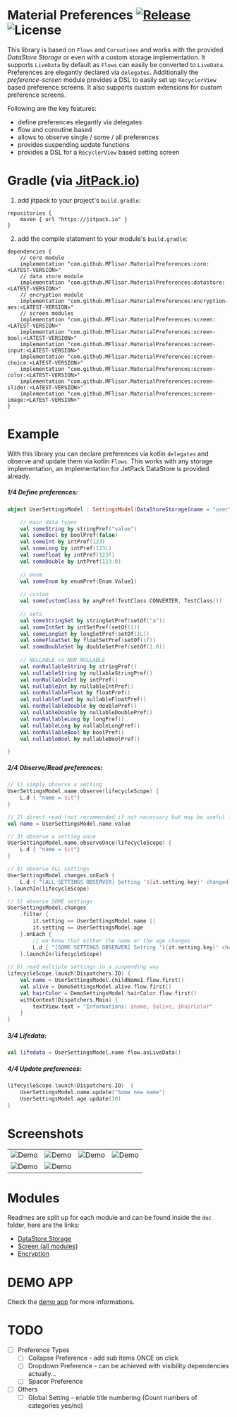 # Material Preferences  [![Release](https://jitpack.io/v/MFlisar/MaterialPreferences.svg)](https://jitpack.io/#MFlisar/MaterialPreferences) ![License](https://img.shields.io/github/license/MFlisar/MaterialPreferences)

This library is based on `Flows` and `Coroutines` and works with the provided *DataStore Storage* or even with a custom storage implementation.
It supports `LiveData` by default as `Flows` can easily be converted to `LiveData`. Preferences are elegantly declared via `delegates`.
Additionally the *preference-screen* module provides a DSL to easily set up `RecyclerView` based preference screens.
It also supports custom extensions for custom preference screens.

Following are the key features:

* define preferences elegantly via delegates
* flow and coroutine based
* allows to observe single / some / all preferences
* provides suspending update functions
* provides a DSL for a `RecyclerView` based setting screen

# Gradle (via [JitPack.io](https://jitpack.io/))

1. add jitpack to your project's `build.gradle`:
```
repositories {
    maven { url "https://jitpack.io" }
}
```
2. add the compile statement to your module's `build.gradle`:
```
dependencies {
    // core module
    implementation "com.github.MFlisar.MaterialPreferences:core:<LATEST-VERSION>"
    // data store module
    implementation "com.github.MFlisar.MaterialPreferences:datastore:<LATEST-VERSION>" 
    // encryption module
    implementation "com.github.MFlisar.MaterialPreferences:encryption-aes:<LATEST-VERSION>" 
    // screen modules
    implementation "com.github.MFlisar.MaterialPreferences:screen:<LATEST-VERSION>"
    implementation "com.github.MFlisar.MaterialPreferences:screen-bool:<LATEST-VERSION>"
    implementation "com.github.MFlisar.MaterialPreferences:screen-input:<LATEST-VERSION>"
    implementation "com.github.MFlisar.MaterialPreferences:screen-choice:<LATEST-VERSION>"
    implementation "com.github.MFlisar.MaterialPreferences:screen-color:<LATEST-VERSION>"
    implementation "com.github.MFlisar.MaterialPreferences:screen-slider:<LATEST-VERSION>"
    implementation "com.github.MFlisar.MaterialPreferences:screen-image:<LATEST-VERSION>"
}
```

# Example

With this library you can declare preferences via kotlin `delegates` and observe and update them via kotlin `Flows`. This works with any storage implementation, an implementation for JetPack DataStore is provided already.

##### 1/4 Define preferences:

```kotlin
object UserSettingsModel : SettingsModel(DataStoreStorage(name = "user")) {

    // main data types
    val someString by stringPref("value")
    val someBool by boolPref(false)
    val someInt by intPref(123)
    val someLong by intPref(123L)
    val someFloat by intPref(123f)
    val someDouble by intPref(123.0)
    
    // enum
    val someEnum by enumPref(Enum.Value1)
    
    // custom
    val someCustomClass by anyPref(TestClass.CONVERTER, TestClass())
    
    // sets
    val someStringSet by stringSetPref(setOf("a"))
    val someIntSet by intSetPref(setOf(1))
    val someLongSet by longSetPref(setOf(1L))
    val someFloatSet by floatSetPref(setOf(1f))
    val someDoubleSet by doubleSetPref(setOf(1.0))
    
    // NULLABLE vs NON NULLABLE
    val nonNullableString by stringPref()
    val nullableString by nullableStringPref()
    val nonNullableInt by intPref()
    val nullableInt by nullableIntPref()
    val nonNullableFloat by floatPref()
    val nullableFloat by nullableFloatPref()
    val nonNullableDouble by doublePref()
    val nullableDouble by nullableDoublePref()
    val nonNullableLong by longPref()
    val nullableLong by nullableLongPref()
    val nonNullableBool by boolPref()
    val nullableBool by nullableBoolPref()

}
```

##### 2/4 Observe/Read preferences:

```kotlin
// 1) simply observe a setting
UserSettingsModel.name.observe(lifecycleScope) {
    L.d { "name = $it"}
}

// 2) direct read (not recommended if not necessary but may be useful in many cases => simply returns flow.first() in a blocking way)
val name = UserSettingsModel.name.value

// 3) observe a setting once
UserSettingsModel.name.observeOnce(lifecycleScope) {
    L.d { "name = $it"}
}

// 4) observe ALL settings
UserSettingsModel.changes.onEach {
    L.d { "[ALL SETTINGS OBSERVER] Setting '${it.setting.key}' changed its value to ${it.value}" }
}.launchIn(lifecycleScope)

// 5) observe SOME settings
UserSettingsModel.changes
    .filter {
        it.setting == UserSettingsModel.name ||
        it.setting == UserSettingsModel.age
    }.onEach {
        // we know that either the name or the age changes
        L.d { "[SOME SETTINGS OBSERVER] Setting '${it.setting.key}' changed its value to ${it.value}" }
    }.launchIn(lifecycleScope)
    
// 6) read multiple settings in a suspending way
lifecycleScope.launch(Dispatchers.IO) {
    val name = UserSettingsModel.childName1.flow.first()
    val alive = DemoSettingsModel.alive.flow.first()
    val hairColor = DemoSettingsModel.hairColor.flow.first()
    withContext(Dispatchers.Main) {
        textView.text = "Informations: $name, $alive, $hairColor"
    }
}
```

##### 3/4 Lifedata:

```kotlin
val lifedata = UserSettingsModel.name.flow.asLiveData()
```

##### 4/4 Update preferences:

```kotlin
lifecycleScope.launch(Dispatchers.IO)  {
    UserSettingsModel.name.update("Some new name")
    UserSettingsModel.age.update(30)
}
```

# Screenshots

| | | | |
| :---: | :---: | :---: | :---: |
| ![Demo](screenshots/preference-screen-1.jpg?raw=true "Demo") | ![Demo](screenshots/preference-screen-2.jpg?raw=true "Demo") | ![Demo](screenshots/preference-screen-3.jpg?raw=true "Demo") | ![Demo](screenshots/preference-screen-4.jpg?raw=true "Demo") |
| ![Demo](screenshots/preference-screen-5.jpg?raw=true "Demo") | ![Demo](screenshots/preference-screen-6.jpg?raw=true "Demo") |  |  |

# Modules

Readmes are split up for each module and can be found inside the `doc` folder, here are the links:

* [DataStore Storage](doc/storage-datastore.md)
* [Screen (all modules)](doc/screen.md)
* [Encryption](doc/encryption.md)

# DEMO APP

Check the [demo app](demo/src/main/java/com/michaelflisar/materialpreferences/demo) for more informations.

# TODO

- [ ] Preference Types
    - [ ] Collapse Preference - add sub items ONCE on click
    - [ ] Dropdown Preference - can be achieved with visibility dependencies actually...
    - [ ] Spacer Preference
- [ ] Others
  - [ ] Global Setting - enable title numbering (Count numbers of categories yes/no)
